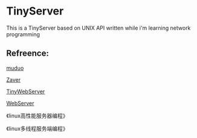 # TinyServer
This is a TinyServer based on UNIX API written while i'm learning network programming

## Refreence:

[muduo](https://github.com/chenshuo/muduo)

[Zaver](https://github.com/MutexCat/zaver)

[TinyWebServer](https://github.com/qinguoyi/TinyWebServer)

[WebServer](https://github.com/linyacool/WebServer)

《linux高性能服务器编程》

《linux多线程服务端编程》
